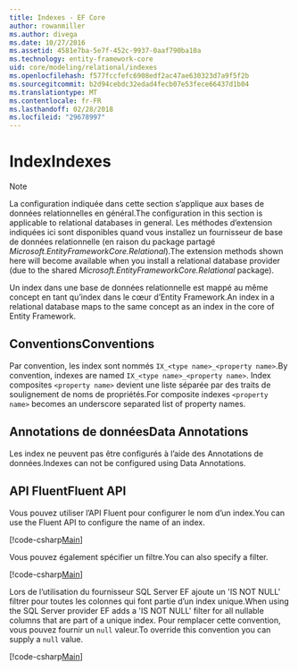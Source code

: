 ```yaml
---
title: Indexes - EF Core
author: rowanmiller
ms.author: divega
ms.date: 10/27/2016
ms.assetid: 4581e7ba-5e7f-452c-9937-0aaf790ba10a
ms.technology: entity-framework-core
uid: core/modeling/relational/indexes
ms.openlocfilehash: f577fccfefc6908edf2ac47ae630323d7a9f5f2b
ms.sourcegitcommit: b2d94cebdc32edad4fecb07e53fece66437d1b04
ms.translationtype: MT
ms.contentlocale: fr-FR
ms.lasthandoff: 02/28/2018
ms.locfileid: "29678997"
---
```

# <a name="indexes"></a><span data-ttu-id="354bb-102">Index</span><span class="sxs-lookup"><span data-stu-id="354bb-102">Indexes</span></span>

> [!NOTE]  
> <span data-ttu-id="354bb-103">La configuration indiquée dans cette section s’applique aux bases de données relationnelles en général.</span><span class="sxs-lookup"><span data-stu-id="354bb-103">The configuration in this section is applicable to relational databases in general.</span></span> <span data-ttu-id="354bb-104">Les méthodes d’extension indiquées ici sont disponibles quand vous installez un fournisseur de base de données relationnelle (en raison du package partagé *Microsoft.EntityFrameworkCore.Relational*).</span><span class="sxs-lookup"><span data-stu-id="354bb-104">The extension methods shown here will become available when you install a relational database provider (due to the shared *Microsoft.EntityFrameworkCore.Relational* package).</span></span>

<span data-ttu-id="354bb-105">Un index dans une base de données relationnelle est mappé au même concept en tant qu’index dans le cœur d’Entity Framework.</span><span class="sxs-lookup"><span data-stu-id="354bb-105">An index in a relational database maps to the same concept as an index in the core of Entity Framework.</span></span>

## <a name="conventions"></a><span data-ttu-id="354bb-106">Conventions</span><span class="sxs-lookup"><span data-stu-id="354bb-106">Conventions</span></span>

<span data-ttu-id="354bb-107">Par convention, les index sont nommés `IX_<type name>_<property name>`.</span><span class="sxs-lookup"><span data-stu-id="354bb-107">By convention, indexes are named `IX_<type name>_<property name>`.</span></span> <span data-ttu-id="354bb-108">Index composites `<property name>` devient une liste séparée par des traits de soulignement de noms de propriétés.</span><span class="sxs-lookup"><span data-stu-id="354bb-108">For composite indexes `<property name>` becomes an underscore separated list of property names.</span></span>

## <a name="data-annotations"></a><span data-ttu-id="354bb-109">Annotations de données</span><span class="sxs-lookup"><span data-stu-id="354bb-109">Data Annotations</span></span>

<span data-ttu-id="354bb-110">Les index ne peuvent pas être configurés à l’aide des Annotations de données.</span><span class="sxs-lookup"><span data-stu-id="354bb-110">Indexes can not be configured using Data Annotations.</span></span>

## <a name="fluent-api"></a><span data-ttu-id="354bb-111">API Fluent</span><span class="sxs-lookup"><span data-stu-id="354bb-111">Fluent API</span></span>

<span data-ttu-id="354bb-112">Vous pouvez utiliser l’API Fluent pour configurer le nom d’un index.</span><span class="sxs-lookup"><span data-stu-id="354bb-112">You can use the Fluent API to configure the name of an index.</span></span>

[!code-csharp[Main](../../../../samples/core/Modeling/FluentAPI/Samples/Relational/IndexName.cs?name=Model&highlight=9)]

<span data-ttu-id="354bb-113">Vous pouvez également spécifier un filtre.</span><span class="sxs-lookup"><span data-stu-id="354bb-113">You can also specify a filter.</span></span>

[!code-csharp[Main](../../../../samples/core/Modeling/FluentAPI/Samples/Relational/IndexFilter.cs?name=Model&highlight=9)]

<span data-ttu-id="354bb-114">Lors de l’utilisation du fournisseur SQL Server EF ajoute un 'IS NOT NULL' filtrer pour toutes les colonnes qui font partie d’un index unique.</span><span class="sxs-lookup"><span data-stu-id="354bb-114">When using the SQL Server provider EF adds a 'IS NOT NULL' filter for all nullable columns that are part of a unique index.</span></span> <span data-ttu-id="354bb-115">Pour remplacer cette convention, vous pouvez fournir un `null` valeur.</span><span class="sxs-lookup"><span data-stu-id="354bb-115">To override this convention you can supply a `null` value.</span></span>

[!code-csharp[Main](../../../../samples/core/Modeling/FluentAPI/Samples/Relational/IndexNoFilter.cs?name=Model&highlight=10)]
